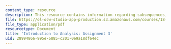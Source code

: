 ```yaml
---
content_type: resource
description: This resource contains information regarding subsequences, cluster points.
file: https://ol-ocw-studio-app-production.s3.amazonaws.com/courses/18-100a-introduction-to-analysis-fall-2012/28994866995e6885c2010e9a18df64ec_MIT18_100AF12_Assign_3.pdf
file_type: application/pdf
resourcetype: Document
title: 'Introduction to Analysis: Assignment 3'
uid: 28994866-995e-6885-c201-0e9a18df64ec
---
```

